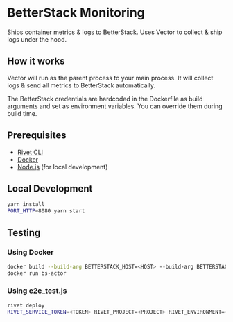 # BetterStack Monitoring

Ships container metrics & logs to BetterStack. Uses Vector to collect & ship logs under the hood.

## How it works

Vector will run as the parent process to your main process. It will collect logs & send all metrics to BetterStack automatically.

The BetterStack credentials are hardcoded in the Dockerfile as build arguments and set as environment variables. You can override them during build time.

## Prerequisites

- [Rivet CLI](https://rivet.gg/docs/setup)
- [Docker](https://docs.docker.com/desktop/)
- [Node.js](https://nodejs.org/) (for local development)

## Local Development

```sh
yarn install
PORT_HTTP=8080 yarn start
```

## Testing

### Using Docker

```sh
docker build --build-arg BETTERSTACK_HOST=<HOST> --build-arg BETTERSTACK_TOKEN=<TOKEN> -t bs-actor .
docker run bs-actor
```

### Using e2e_test.js

```sh
rivet deploy
RIVET_SERVICE_TOKEN=<TOKEN> RIVET_PROJECT=<PROJECT> RIVET_ENVIRONMENT=<ENV> yarn test
```

